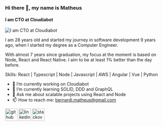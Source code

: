 ### Hi there 👋, my name is Matheus
#### I am CTO at Cloudiabot
![I am CTO at Cloudiabot](https://images.unsplash.com/photo-1566837945700-30057527ade0?ixid=MnwxMjA3fDB8MHxwaG90by1wYWdlfHx8fGVufDB8fHx8&ixlib=rb-1.2.1&auto=format&fit=crop&w=3150&q=80)

I am 28 years old and started my journey in software development 9 years ago, when I started my degree as a Computer Engineer.

With almost 7 years since graduation, my focus at the moment is based on Node, React and React Native. I aim to be at least 1% better than the day before.

Skills: React | Typescript | Node | Javascript | AWS | Angular | Vue | Python

- 🔭 I’m currently working on Cloudiabot 
- 🌱 I’m currently learning SOLID, DDD and GraphQL 
- 💬 Ask me about scalable projects using React and Node 
- 📫 How to reach me: bernardi.matheus@gmail.com 


[<img src='https://cdn.jsdelivr.net/npm/simple-icons@3.0.1/icons/github.svg' alt='github' height='40'>](https://github.com/bernardimatheus)  [<img src='https://cdn.jsdelivr.net/npm/simple-icons@3.0.1/icons/linkedin.svg' alt='linkedin' height='40'>](https://www.linkedin.com/in/matheus-bernardi-053b06104//)  [<img src='https://cdn.jsdelivr.net/npm/simple-icons@3.0.1/icons/stackoverflow.svg' alt='stackoverflow' height='40'>](https://stackoverflow.com/users/9403392)  

<!-- [![Top Langs](https://github-readme-stats.vercel.app/api/top-langs/?username=bernardimatheus)](https://github.com/anuraghazra/github-readme-stats) -->

<!--- ![GitHub stats](https://github-readme-stats.vercel.app/api?username=bernardimatheus&show_icons=true)  -->

